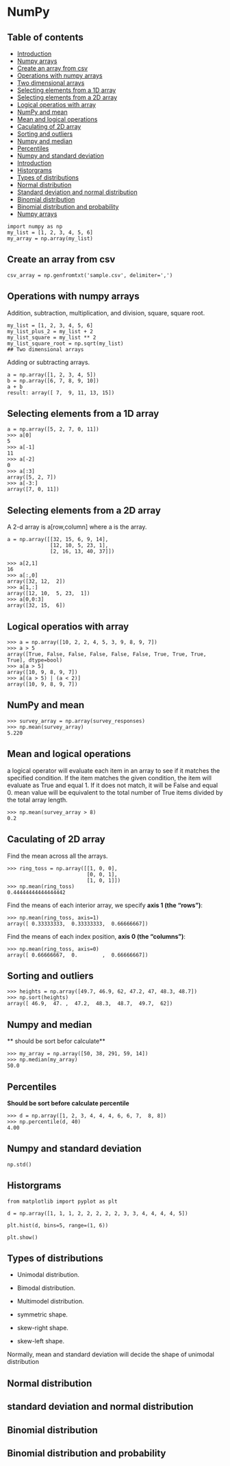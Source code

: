 # NumPy
## Table of contents
- [Introduction](#Introduction)
- [Numpy arrays](#Numpy-arrays)
- [Create an array from csv](#Create-an-array-from-csv)
- [Operations with numpy arrays](#Operations-with-numpy-arrays)
- [Two dimensional arrays](#Two-dimensional-arrays)
- [Selecting elements from a 1D array](#Selecting-elements-from-a-1D-array)
- [Selecting elements from a 2D array](#Selecting-elements-from-a-2D-array)
- [Logical operatios with array](#Logical-operatios-with-array)
- [NumPy and mean](#NumPy-and-mean)
- [Mean and logical operations](#Mean-and-logical-operations)
- [Caculating of 2D array](#Caculating-of-2D-array)
- [Sorting and outliers](#Sorting-and-outliers)
- [Numpy and median](#Numpy-and-median)
- [Percentiles](#ercentiles)
- [Numpy and standard deviation](#Numpy-and-standard-deviation)
- [Introduction](#Introduction)
- [Historgrams](#Historgrams)
- [Types of distributions](#Types-of-distributions)
- [Normal distribution](#Normal-distribution)
- [Standard deviation and normal distribution](#Standard-deviation-and-normal-distribution)
- [Binomial distribution](Binomial-distribution)
- [Binomial distribution and probability](#Binomial-distribution-and-probability)
- [Numpy arrays](#Numpy-arrays)
```
import numpy as np
my_list = [1, 2, 3, 4, 5, 6]
my_array = np.array(my_list)
```
## Create an array from csv
```
csv_array = np.genfromtxt('sample.csv', delimiter=',')
```
## Operations with numpy arrays

Addition, subtraction, multiplication, and division, square, square root.

```
my_list = [1, 2, 3, 4, 5, 6]
my_list_plus_2 = my_list + 2
my_list_square = my_list ** 2
my_list_square_root = np.sqrt(my_list)
## Two dimensional arrays
```
Adding or subtracting arrays.

```
a = np.array([1, 2, 3, 4, 5])
b = np.array([6, 7, 8, 9, 10])
a + b
result: array([ 7,  9, 11, 13, 15])
```

## Selecting elements from a 1D array
```
a = np.array([5, 2, 7, 0, 11])
>>> a[0]
5 
>>> a[-1]
11
>>> a[-2]
0
>>> a[:3]
array([5, 2, 7])
>>> a[-3:]
array([7, 0, 11])
```
## Selecting elements from a 2D array

A 2-d array is a[row,column] where a is the array.

```
a = np.array([[32, 15, 6, 9, 14], 
              [12, 10, 5, 23, 1],
              [2, 16, 13, 40, 37]])

>>> a[2,1]
16
>>> a[:,0]
array([32, 12,  2])
>>> a[1,:]
array([12, 10,  5, 23,  1])
>>> a[0,0:3]
array([32, 15,  6])
```
## Logical operatios with array

```
>>> a = np.array([10, 2, 2, 4, 5, 3, 9, 8, 9, 7])
>>> a > 5
array([True, False, False, False, False, False, True, True, True, True], dtype=bool)
>>> a[a > 5]
array([10, 9, 8, 9, 7])
>>> a[(a > 5) | (a < 2)]
array([10, 9, 8, 9, 7])
```
## NumPy and mean
```
>>> survey_array = np.array(survey_responses)
>>> np.mean(survey_array)
5.220
```
## Mean and logical operations
a logical operator will evaluate each item in an array to see if it matches the specified condition. If the item matches the given condition, the item will evaluate as True and equal 1. If it does not match, it will be False and equal 0. mean value will be equivalent to the total number of True items divided by the total array length.
```
>>> np.mean(survey_array > 8)
0.2
```

## Caculating of 2D array
Find the mean across all the arrays.

```
>>> ring_toss = np.array([[1, 0, 0], 
                          [0, 0, 1], 
                          [1, 0, 1]])
>>> np.mean(ring_toss)
0.44444444444444442
```
Find the means of each interior array, we specify **axis 1 (the “rows”)**:

```
>>> np.mean(ring_toss, axis=1)
array([ 0.33333333,  0.33333333,  0.66666667])
```
Find the means of each index position, **axis 0 (the “columns”)**:

```
>>> np.mean(ring_toss, axis=0)
array([ 0.66666667,  0.        ,  0.66666667])
```
## Sorting and outliers
```
>>> heights = np.array([49.7, 46.9, 62, 47.2, 47, 48.3, 48.7])
>>> np.sort(heights)
array([ 46.9,  47. ,  47.2,  48.3,  48.7,  49.7,  62])
```
## Numpy and median

** should be sort befor calculate**

```
>>> my_array = np.array([50, 38, 291, 59, 14])
>>> np.median(my_array)
50.0
```
## Percentiles

**Should be sort before calculate percentile**

```
>>> d = np.array([1, 2, 3, 4, 4, 4, 6, 6, 7,  8, 8])
>>> np.percentile(d, 40)
4.00
```

## Numpy and standard deviation

```
np.std()
``` 
## Historgrams

```
from matplotlib import pyplot as plt

d = np.array([1, 1, 1, 2, 2, 2, 2, 2, 3, 3, 4, 4, 4, 4, 5])

plt.hist(d, bins=5, range=(1, 6))

plt.show()
```

## Types of distributions
- Unimodal distribution.

- Bimodal distribution.

- Multimodel distribution.

- symmetric shape.

- skew-right shape.

- skew-left shape.

Normally, mean and standard deviation will decide the shape of unimodal distribution

## Normal distribution


## standard deviation and normal distribution
## Binomial distribution
## Binomial distribution and probability